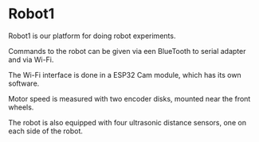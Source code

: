 # Robot1

Robot1 is our platform for doing robot experiments.

Commands to the robot can be given via een BlueTooth to serial adapter and via Wi-Fi.

The Wi-Fi interface is done in a ESP32 Cam module, which has its own software.

Motor speed is measured with two encoder disks, mounted near the front wheels.

The robot is also equipped with four ultrasonic distance sensors, one on each side of the robot.

